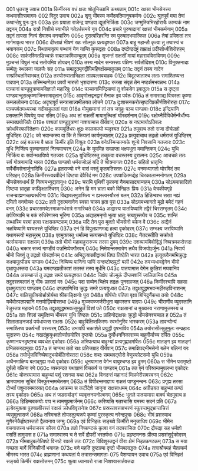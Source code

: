 001	धृतराष्ट्र उवाच
001a	किर्मीरस्य वधं क्षत्तः श्रोतुमिच्छामि कथ्यताम्
001c	रक्षसा भीमसेनस्य कथमासीत्समागमः
002	विदुर उवाच
002a	शृणु भीमस्य कर्मेदमतिमानुषकर्मणः
002c	श्रुतपूर्वं मया तेषां कथान्तेषु पुनः पुनः
003a	इतः प्रयाता राजेन्द्र पाण्डवा द्यूतनिर्जिताः
003c	जग्मुस्त्रिभिरहोरात्रैः काम्यकं नाम तद्वनम्
004a	रात्रौ निशीथे स्वाभीले गतेऽर्धसमये नृप
004c	प्रचारे पुरुषादानां रक्षसां भीमकर्मणाम्
005a	तद्वनं तापसा नित्यं शेषाश्च वनचारिणः
005c	दूरात्परिहरन्ति स्म पुरुषादभयात्किल
006a	तेषां प्रविशतां तत्र मार्गमावृत्य भारत
006c	दीप्ताक्षं भीषणं रक्षः सोल्मुकं प्रत्यदृश्यत
007a	बाहू महान्तौ कृत्वा तु तथास्यं च भयानकम्
007c	स्थितमावृत्य पन्थानं येन यान्ति कुरूद्वहाः
008a	दष्टोष्ठदंष्ट्रं ताम्राक्षं प्रदीप्तोर्ध्वशिरोरुहम्
008c	सार्करश्मितडिच्चक्रं सबलाकमिवाम्बुदम्
009a	सृजन्तं राक्षसीं मायां महारावविराविणम्
009c	मुञ्चन्तं विपुलं नादं सतोयमिव तोयदम्
010a	तस्य नादेन सन्त्रस्ताः पक्षिणः सर्वतोदिशम्
010c	विमुक्तनादाः सम्पेतुः स्थलजा जलजैः सह
011a	सम्प्रद्रुतमृगद्वीपिमहिषर्क्षसमाकुलम्
011c	तद्वनं तस्य नादेन सम्प्रस्थितमिवाभवत्
012a	तस्योरुवाताभिहता ताम्रपल्लवबाहवः
012c	विदूरजाताश्च लताः समाश्लिष्यन्त पादपान्
013a	तस्मिन्क्षणेऽथ प्रववौ मारुतो भृशदारुणः
013c	रजसा संवृतं तेन नष्टर्क्षमभवन्नभः
014a	पञ्चानां पाण्डुपुत्राणामविज्ञातो महारिपुः
014c	पञ्चानामिन्द्रियाणां तु शोकवेग इवातुलः
015a	स दृष्ट्वा पाण्डवान्दूरात्कृष्णाजिनसमावृतान्
015c	आवृणोत्तद्वनद्वारं मैनाक इव पर्वतः
016a	तं समासाद्य वित्रस्ता कृष्णा कमललोचना
016c	अदृष्टपूर्वं सन्त्रासान्न्यमीलयत लोचने
017a	दुःशासनकरोत्सृष्टविप्रकीर्णशिरोरुहा
017c	पञ्चपर्वतमध्यस्था नदीवाकुलतां गता
018a	मोमुह्यमानां तां तत्र जगृहुः पञ्च पाण्डवाः
018c	इन्द्रियाणि प्रसक्तानि विषयेषु यथा रतिम्
019a	अथ तां राक्षसीं मायामुत्थितां घोरदर्शनाम्
019c	रक्षोघ्नैर्विविधैर्मन्त्रैर्धौम्यः सम्यक्प्रयोजितैः
019e	पश्यतां पाण्डुपुत्राणां नाशयामास वीर्यवान्
020a	स नष्टमायोऽतिबलः क्रोधविस्फारितेक्षणः
020c	काममूर्तिधरः क्षुद्रः कालकल्पो व्यदृश्यत
021a	तमुवाच ततो राजा दीर्घप्रज्ञो युधिष्ठिरः
021c	को भवान्कस्य वा किं ते क्रियतां कार्यमुच्यताम्
022a	प्रत्युवाचाथ तद्रक्षो धर्मराजं युधिष्ठिरम्
022c	अहं बकस्य वै भ्राता किर्मीर इति विश्रुतः
023a	वनेऽस्मिन्काम्यके शून्ये निवसामि गतज्वरः
023c	युधि निर्जित्य पुरुषानाहारं नित्यमाचरन्
024a	के यूयमिह सम्प्राप्ता भक्ष्यभूता ममान्तिकम्
024c	युधि निर्जित्य वः सर्वान्भक्षयिष्ये गतज्वरः
025a	युधिष्ठिरस्तु तच्छ्रुत्वा वचस्तस्य दुरात्मनः
025c	आचचक्षे ततः सर्वं गोत्रनामादि भारत
026a	पाण्डवो धर्मराजोऽहं यदि ते श्रोत्रमागतः
026c	सहितो भ्रातृभिः सर्वैर्भीमसेनार्जुनादिभिः
027a	हृतराज्यो वने वासं वस्तुं कृतमतिस्ततः
027c	वनमभ्यागतो घोरमिदं तव परिग्रहम्
028a	किर्मीरस्त्वब्रवीदेनं दिष्ट्या देवैरिदं मम
028c	उपपादितमद्येह चिरकालान्मनोगतम्
029a	भीमसेनवधार्थं हि नित्यमभ्युद्यतायुधः
029c	चरामि पृथिवीं कृत्स्नां नैनमासादयाम्यहम्
030a	सोऽयमासादितो दिष्ट्या भ्रातृहा काङ्क्षितश्चिरम्
030c	अनेन हि मम भ्राता बको विनिहतः प्रियः
031a	वेत्रकीयगृहे राजन्ब्राह्मणच्छद्मरूपिणा
031c	विद्याबलमुपाश्रित्य न ह्यस्त्यस्यौरसं बलम्
032a	हिडिम्बश्च सखा मह्यं दयितो वनगोचरः
032c	हतो दुरात्मनानेन स्वसा चास्य हृता पुरा
033a	सोऽयमभ्यागतो मूढो ममेदं गहनं वनम्
033c	प्रचारसमयेऽस्माकमर्धरात्रे समास्थिते
034a	अद्यास्य यातयिष्यामि तद्वैरं चिरसम्भृतम्
034c	तर्पयिष्यामि च बकं रुधिरेणास्य भूरिणा
035a	अद्याहमनृणो भूत्वा भ्रातुः सख्युस्तथैव च
035c	शान्तिं लब्धास्मि परमां हत्वा राक्षसकण्टकम्
036a	यदि तेन पुरा मुक्तो भीमसेनो बकेन वै
036c	अद्यैनं भक्षयिष्यामि पश्यतस्ते युधिष्ठिर
037a	एनं हि विपुलप्राणमद्य हत्वा वृकोदरम्
037c	सम्भक्ष्य जरयिष्यामि यथागस्त्यो महासुरम्
038a	एवमुक्तस्तु धर्मात्मा सत्यसन्धो युधिष्ठिरः
038c	नैतदस्तीति सक्रोधो भर्त्सयामास राक्षसम्
039a	ततो भीमो महाबाहुरारुज्य तरसा द्रुमम्
039c	दशव्याममिवोद्विद्धं निष्पत्रमकरोत्तदा
040a	चकार सज्यं गाण्डीवं वज्रनिष्पेषगौरवम्
040c	निमेषान्तरमात्रेण तथैव विजयोऽर्जुनः
041a	निवार्य भीमो जिष्णुं तु तद्रक्षो घोरदर्शनम्
041c	अभिद्रुत्याब्रवीद्वाक्यं तिष्ठ तिष्ठेति भारत
042a	इत्युक्त्वैनमभिक्रुद्धः कक्ष्यामुत्पीड्य पाण्डवः
042c	निष्पिष्य पाणिना पाणिं सन्दष्टोष्ठपुटो बली
042e	तमभ्यधावद्वेगेन भीमो वृक्षायुधस्तदा
043a	यमदण्डप्रतीकाशं ततस्तं तस्य मूर्धनि
043c	पातयामास वेगेन कुलिशं मघवानिव
044a	असम्भ्रान्तं तु तद्रक्षः समरे प्रत्यदृश्यत
044c	चिक्षेप चोल्मुकं दीप्तमशनिं ज्वलितामिव
045a	तदुदस्तमलातं तु भीमः प्रहरतां वरः
045c	पदा सव्येन चिक्षेप तद्रक्षः पुनराव्रजत्
046a	किर्मीरश्चापि सहसा वृक्षमुत्पाट्य पाण्डवम्
046c	दण्डपाणिरिव क्रुद्धः समरे प्रत्ययुध्यत
047a	तद्वृक्षयुद्धमभवन्महीरुहविनाशनम्
047c	वालिसुग्रीवयोर्भ्रात्रोर्यथा श्रीकाङ्क्षिणोः पुरा
048a	शीर्षयोः पतिता वृक्षा बिभिदुर्नैकधा तयोः
048c	यथैवोत्पलपद्मानि मत्तयोर्द्विपयोस्तथा
049a	मुञ्जवज्जर्जरीभूता बहवस्तत्र पादपाः
049c	चीराणीव व्युदस्तानि रेजुस्तत्र महावने
050a	तद्वृक्षयुद्धमभवत्सुमुहूर्तं विशां पते
050c	राक्षसानां च मुख्यस्य नराणामुत्तमस्य च
051a	ततः शिलां समुत्क्षिप्य भीमस्य युधि तिष्ठतः
051c	प्राहिणोद्राक्षसः क्रुद्धो भीमसेनश्चचाल ह
052a	तं शिलाताडनजडं पर्यधावत्स राक्षसः
052c	बाहुविक्षिप्तकिरणः स्वर्भानुरिव भास्करम्
053a	तावन्योन्यं समाश्लिष्य प्रकर्षन्तौ परस्परम्
053c	उभावपि चकाशेते प्रयुद्धौ वृषभाविव
054a	तयोरासीत्सुतुमुलः सम्प्रहारः सुदारुणः
054c	नखदंष्ट्रायुधवतोर्व्याघ्रयोरिव दृप्तयोः
055a	दुर्योधननिकाराच्च बाहुवीर्याच्च दर्पितः
055c	कृष्णानयनदृष्टश्च व्यवर्धत वृकोदरः
056a	अभिपत्याथ बाहुभ्यां प्रत्यगृह्णादमर्षितः
056c	मातङ्ग इव मातङ्गं प्रभिन्नकरटामुखः
057a	तं चाप्यथ ततो रक्षः प्रतिजग्राह वीर्यवान्
057c	तमाक्षिपद्भीमसेनो बलेन बलिनां वरः
058a	तयोर्भुजविनिष्पेषादुभयोर्बलिनोस्तदा
058c	शब्दः समभवद्घोरो वेणुस्फोटसमो युधि
059a	अथैनमाक्षिप्य बलाद्गृह्य मध्ये वृकोदरः
059c	धूनयामास वेगेन वायुश्चण्ड इव द्रुमम्
060a	स भीमेन परामृष्टो दुर्बलो बलिना रणे
060c	व्यस्पन्दत यथाप्राणं विचकर्ष च पाण्डवम्
061a	तत एनं परिश्रान्तमुपलभ्य वृकोदरः
061c	योक्त्रयामास बाहुभ्यां पशुं रशनया यथा
062a	विनदन्तं महानादं भिन्नभेरीसमस्वनम्
062c	भ्रामयामास सुचिरं विस्फुरन्तमचेतसम्
063a	तं विषीदन्तमाज्ञाय राक्षसं पाण्डुनन्दनः
063c	प्रगृह्य तरसा दोर्भ्यां पशुमारममारयत्
064a	आक्रम्य स कटीदेशे जानुना राक्षसाधमम्
064c	अपीडयत बाहुभ्यां कण्ठं तस्य वृकोदरः
065a	अथ तं जडसर्वाङ्गं व्यावृत्तनयनोल्बणम्
065c	भूतले पातयामास वाक्यं चेदमुवाच ह
066a	हिडिम्बबकयोः पाप न त्वमश्रुप्रमार्जनम्
066c	करिष्यसि गतश्चासि यमस्य सदनं प्रति
067a	इत्येवमुक्त्वा पुरुषप्रवीरस्तं राक्षसं क्रोधविवृत्तनेत्रः
067c	प्रस्रस्तवस्त्राभरणं स्फुरन्तमुद्भ्रान्तचित्तं व्यसुमुत्ससर्ज
068a	तस्मिन्हते तोयदतुल्यरूपे कृष्णां पुरस्कृत्य नरेन्द्रपुत्राः
068c	भीमं प्रशस्याथ गुणैरनेकैर्हृष्टास्ततो द्वैतवनाय जग्मुः
069a	एवं विनिहतः सङ्ख्ये किर्मीरो मनुजाधिप
069c	भीमेन वचनात्तस्य धर्मराजस्य कौरव
070a	ततो निष्कण्टकं कृत्वा वनं तदपराजितः
070c	द्रौपद्या सह धर्मज्ञो वसतिं तामुवास ह
071a	समाश्वास्य च ते सर्वे द्रौपदीं भरतर्षभाः
071c	प्रहृष्टमनसः प्रीत्या प्रशशंसुर्वृकोदरम्
072a	भीमबाहुबलोत्पिष्टे विनष्टे राक्षसे ततः
072c	विविशुस्तद्वनं वीराः क्षेमं निहतकण्टकम्
073a	स मया गच्छता मार्गे विनिकीर्णो भयावहः
073c	वने महति दुष्टात्मा दृष्टो भीमबलाद्धतः
074a	तत्राश्रौषमहं चैतत्कर्म भीमस्य भारत
074c	ब्राह्मणानां कथयतां ये तत्रासन्समागताः
075	वैशम्पायन उवाच
075a	एवं विनिहतं सङ्ख्ये किर्मीरं राक्षसोत्तमम्
075c	श्रुत्वा ध्यानपरो राजा निशश्वासार्तवत्तदा
